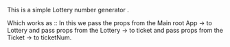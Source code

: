 This is a simple Lottery number generator .

Which works as ::
    In this we pass the props from the Main root App ->
     to Lottery and pass props from the Lottery ->
      to ticket and pass props from the Ticket ->
        to ticketNum.
